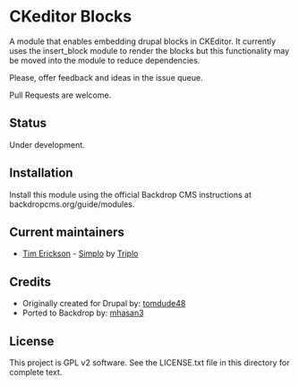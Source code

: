 # CKeditor Blocks

A module that enables embedding drupal blocks in CKEditor. It currently uses the 
insert_block module to render the blocks but this functionality may be moved 
into the module to reduce dependencies.

Please, offer feedback and ideas in the issue queue.

Pull Requests are welcome.

## Status

Under development.

## Installation

Install this module using the official Backdrop CMS instructions at 
backdropcms.org/guide/modules.

## Current maintainers

- [Tim Erickson](https://github.com/stpaultim) - [Simplo](https://www.simplo.site) by [Triplo](https://www.triplo.co)

## Credits

- Originally created for Drupal by: [tomdude48](https://www.drupal.org/u/tomdude48)
- Ported to Backdrop by: [mhasan3](https://github.com/mhasan3)

## License

This project is GPL v2 software. See the LICENSE.txt file in this directory for complete text.

